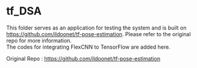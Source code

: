 # tf_DSA

This folder serves as an application for testing the system and is built on https://github.com/ildoonet/tf-pose-estimation. Please refer to the original repo for more information.<br> The codes for integrating FlexCNN to TensorFlow are added here.

Original Repo : https://github.com/ildoonet/tf-pose-estimation
